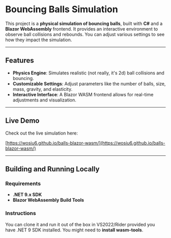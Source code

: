 # Bouncing Balls Simulation

This project is a **physical simulation of bouncing balls**, built with **C\#** and a **Blazor WebAssembly** frontend. It provides an interactive environment to observe ball collisions and rebounds. You can adjust various settings to see how they impact the simulation.

-----

## Features

  * **Physics Engine**: Simulates realistic (not really, it's 2d) ball collisions and bouncing.
  * **Customizable Settings**: Adjust parameters like the number of balls, size, mass, gravity, and elasticity.
  * **Interactive Interface**: A Blazor WASM frontend allows for real-time adjustments and visualization.

-----

## Live Demo

Check out the live simulation here:

[https://wosiu6.github.io/balls-blazor-wasm/](https://wosiu6.github.io/balls-blazor-wasm/)

-----

## Building and Running Locally

### Requirements

  * **.NET 9.x SDK**
  * **Blazor WebAssembly Build Tools**

### Instructions

You can clone it and run it out of the box in VS2022/Rider provided you have .NET 9 SDK installed. You might need to **install wasm-tools**.
